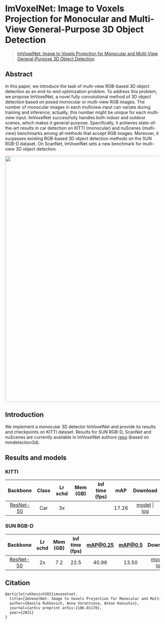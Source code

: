 # ImVoxelNet: Image to Voxels Projection for Monocular and Multi-View General-Purpose 3D Object Detection

> [ImVoxelNet: Image to Voxels Projection for Monocular and Multi-View General-Purpose 3D Object Detection](https://arxiv.org/abs/2106.01178)

<!-- [ALGORITHM] -->

## Abstract

In this paper, we introduce the task of multi-view RGB-based 3D object detection as an end-to-end optimization problem. To address this problem, we propose ImVoxelNet, a novel fully convolutional method of 3D object detection based on posed monocular or multi-view RGB images. The number of monocular images in each multiview input can variate during training and inference; actually, this number might be unique for each multi-view input. ImVoxelNet successfully handles both indoor and outdoor scenes, which makes it general-purpose. Specifically, it achieves state-of-the-art results in car detection on KITTI (monocular) and nuScenes (multi-view) benchmarks among all methods that accept RGB images. Moreover, it surpasses existing RGB-based 3D object detection methods on the SUN RGB-D dataset. On ScanNet, ImVoxelNet sets a new benchmark for multi-view 3D object detection.

<div align=center>
<img src="https://user-images.githubusercontent.com/36950400/143871445-38a55168-b8cd-4520-8ed6-f5c8c8ea304a.png" width="800"/>
</div>

## Introduction

We implement a monocular 3D detector ImVoxelNet and provide its results and checkpoints on KITTI dataset.
Results for SUN RGB-D, ScanNet and nuScenes are currently available in ImVoxelNet authors
[repo](https://github.com/saic-vul/imvoxelnet) (based on mmdetection3d).

## Results and models

### KITTI

|                    Backbone                    | Class | Lr schd | Mem (GB) | Inf time (fps) |  mAP  |                                                                                                                                                               Download                                                                                                                                                               |
| :--------------------------------------------: | :---: | :-----: | :------: | :------------: | :---: | :----------------------------------------------------------------------------------------------------------------------------------------------------------------------------------------------------------------------------------------------------------------------------------------------------------------------------------: |
| [ResNet-50](./imvoxelnet_8xb4_kitti-3d-car.py) |  Car  |   3x    |          |                | 17.26 | [model](https://download.openmmlab.com/mmdetection3d/v1.0.0_models/imvoxelnet/imvoxelnet_4x8_kitti-3d-car/imvoxelnet_4x8_kitti-3d-car_20210830_003014-3d0ffdf4.pth) \| [log](https://download.openmmlab.com/mmdetection3d/v1.0.0_models/imvoxelnet/imvoxelnet_4x8_kitti-3d-car/imvoxelnet_4x8_kitti-3d-car_20210830_003014.log.json) |

### SUN RGB-D

|                      Backbone                       | Lr schd | Mem (GB) | Inf time (fps) | mAP@0.25 | mAP@0.5 |                                                                                                                                                                           Download                                                                                                                                                                           |
| :-------------------------------------------------: | :-----: | :------: | :------------: | :------: | :-----: | :----------------------------------------------------------------------------------------------------------------------------------------------------------------------------------------------------------------------------------------------------------------------------------------------------------------------------------------------------------: |
| [ResNet-50](./imvoxelnet_4x2_sunrgbd-3d-10class.py) |   2x    |   7.2    |      22.5      |  40.96   |  13.50  | [model](https://download.openmmlab.com/mmdetection3d/v1.0.0_models/imvoxelnet/imvoxelnet_4x2_sunrgbd-3d-10class/imvoxelnet_4x2_sunrgbd-3d-10class_20220809_184416-29ca7d2e.pth) \| [log](https://download.openmmlab.com/mmdetection3d/v1.0.0_models/imvoxelnet/imvoxelnet_4x2_sunrgbd-3d-10class/imvoxelnet_4x2_sunrgbd-3d-10class_20220809_184416.log.json) |

## Citation

```latex
@article{rukhovich2021imvoxelnet,
  title={ImVoxelNet: Image to Voxels Projection for Monocular and Multi-View General-Purpose 3D Object Detection},
  author={Danila Rukhovich, Anna Vorontsova, Anton Konushin},
  journal={arXiv preprint arXiv:2106.01178},
  year={2021}
}
```
